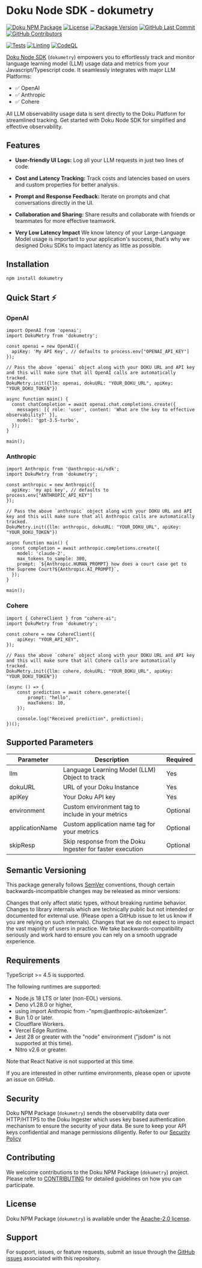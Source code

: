 # Doku Node SDK - dokumetry

[![Doku NPM Package](https://img.shields.io/badge/Doku-orange)](https://github.com/dokulabs/doku)
[![License](https://img.shields.io/github/license/dokulabs/dokumetry-node?label=license&logo=github&color=f80&logoColor=fff%22%20alt=%22License)](https://github.com/dokulabs/dokumetry-node/blob/main/LICENSE)
[![Package Version](https://img.shields.io/github/tag/dokulabs/dokumetry-node.svg?&label=Package%20Version&logo=npm)](https://github.com/dokulabs/dokumetry-node/tags)
[![GitHub Last Commit](https://img.shields.io/github/last-commit/dokulabs/dokumetry-node)](https://github.com/dokulabs/dokumetry-node/pulse)
[![GitHub Contributors](https://img.shields.io/github/contributors/dokulabs/dokumetry-node)](https://github.com/dokulabs/dokumetry-node/graphs/contributors)

[![Tests](https://github.com/dokulabs/dokumetry-node/actions/workflows/tests.yml/badge.svg?branch=main)](https://github.com/dokulabs/dokumetry-node/actions/workflows/tests.yml)
[![Linting](https://github.com/dokulabs/dokumetry-node/actions/workflows/lint.yml/badge.svg?branch=main)](https://github.com/dokulabs/dokumetry-node/actions/workflows/lint.yml)
[![CodeQL](https://github.com/dokulabs/dokumetry-node/actions/workflows/github-code-scanning/codeql/badge.svg?branch=main)](https://github.com/dokulabs/dokumetry-node/actions/workflows/github-code-scanning/codeql)

[Doku Node SDK](https://www.npmjs.com/package/dokumetry) (`dokumetry`) empowers you to effortlessly track and monitor language learning model (LLM) usage data and metrics from your Javascript/Typescript code. It seamlessly integrates with major LLM Platforms:

 - ✅ OpenAI
 - ✅ Anthropic
 - ✅ Cohere

All LLM observability usage data is sent directly to the Doku Platform for streamlined tracking. Get started with Doku Node SDK for simplified and effective observability.

## Features

- **User-friendly UI Logs:** Log all your LLM requests in just two lines of code.

- **Cost and Latency Tracking:** Track costs and latencies based on users and custom properties for better analysis.

- **Prompt and Response Feedback:** Iterate on prompts and chat conversations directly in the UI.

- **Collaboration and Sharing:** Share results and collaborate with friends or teammates for more effective teamwork.

- **Very Low Latency Impact** We know latency of your Large-Language Model usage is important to your application's success, that's why we designed Doku SDKs to impact latency as little as possible.

## Installation

```bash
npm install dokumetry
```

## Quick Start ⚡️

### OpenAI

```
import OpenAI from 'openai';
import DokuMetry from 'dokumetry';

const openai = new OpenAI({
  apiKey: 'My API Key', // defaults to process.env["OPENAI_API_KEY"]
});

// Pass the above `openai` object along with your DOKU URL and API key and this will make sure that all OpenAI calls are automatically tracked.
DokuMetry.init({llm: openai, dokuURL: "YOUR_DOKU_URL", apiKey: "YOUR_DOKU_TOKEN"})

async function main() {
  const chatCompletion = await openai.chat.completions.create({
    messages: [{ role: 'user', content: 'What are the key to effective observability?' }],
    model: 'gpt-3.5-turbo',
  });
}

main();
```

### Anthropic

```
import Anthropic from '@anthropic-ai/sdk';
import DokuMetry from 'dokumetry';

const anthropic = new Anthropic({
  apiKey: 'my api key', // defaults to process.env["ANTHROPIC_API_KEY"]
});

// Pass the above `anthropic` object along with your DOKU URL and API key and this will make sure that all Anthropic calls are automatically tracked.
DokuMetry.init({llm: anthropic, dokuURL: "YOUR_DOKU_URL", apiKey: "YOUR_DOKU_TOKEN"})

async function main() {
  const completion = await anthropic.completions.create({
    model: 'claude-2',
    max_tokens_to_sample: 300,
    prompt: `${Anthropic.HUMAN_PROMPT} how does a court case get to the Supreme Court?${Anthropic.AI_PROMPT}`,
  });
}

main();
```

### Cohere

```
import { CohereClient } from "cohere-ai";
import DokuMetry from 'dokumetry';

const cohere = new CohereClient({
    apiKey: "YOUR_API_KEY",
});

// Pass the above `cohere` object along with your DOKU URL and API key and this will make sure that all Cohere calls are automatically tracked.
DokuMetry.init({llm: cohere, dokuURL: "YOUR_DOKU_URL", apiKey: "YOUR_DOKU_TOKEN"})

(async () => {
    const prediction = await cohere.generate({
        prompt: "hello",
        maxTokens: 10,
    });
    
    console.log("Received prediction", prediction);
})();
```

## Supported Parameters

| Parameter         | Description                                               | Required      |
|-------------------|-----------------------------------------------------------|---------------|
| llm               | Language Learning Model (LLM) Object to track             | Yes           |
| dokuURL           | URL of your Doku Instance                                 | Yes           |
| apiKey            | Your Doku API key                                         | Yes           |
| environment       | Custom environment tag to include in your metrics         | Optional      |
| applicationName   | Custom application name tag for your metrics              | Optional      |
| skipResp          | Skip response from the Doku Ingester for faster execution | Optional      |


## Semantic Versioning
This package generally follows [SemVer](https://semver.org/spec/v2.0.0.html) conventions, though certain backwards-incompatible changes may be released as minor versions:

Changes that only affect static types, without breaking runtime behavior.
Changes to library internals which are technically public but not intended or documented for external use. (Please open a GitHub issue to let us know if you are relying on such internals).
Changes that we do not expect to impact the vast majority of users in practice.
We take backwards-compatibility seriously and work hard to ensure you can rely on a smooth upgrade experience.


## Requirements
TypeScript >= 4.5 is supported.

The following runtimes are supported:

- Node.js 18 LTS or later (non-EOL) versions.
- Deno v1.28.0 or higher, 
- using import Anthropic from -"npm:@anthropic-ai/tokenizer".
- Bun 1.0 or later.
- Cloudflare Workers.
- Vercel Edge Runtime.
- Jest 28 or greater with the "node" environment ("jsdom" is not supported at this time).
- Nitro v2.6 or greater.

Note that React Native is not supported at this time.

If you are interested in other runtime environments, please open or upvote an issue on GitHub.

## Security

Doku NPM Package (`dokumetry`) sends the observability data over HTTP/HTTPS to the Doku Ingester which uses key based authentication mechanism to ensure the security of your data. Be sure to keep your API keys confidential and manage permissions diligently. Refer to our [Security Policy](SECURITY)

## Contributing

We welcome contributions to the Doku NPM Package (`dokumetry`) project. Please refer to [CONTRIBUTING](CONTRIBUTING) for detailed guidelines on how you can participate.

## License

Doku NPM Package (`dokumetry`) is available under the [Apache-2.0 license](LICENSE).

## Support

For support, issues, or feature requests, submit an issue through the [GitHub issues](https://github.com/dokulabs/dokumetry-node/issues) associated with this repository.
